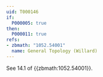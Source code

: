 ```yaml
---
uid: T000146
if:
  P000005: true
then:
  P000011: true
refs:
- zbmath: "1052.54001"
  name: General Topology (Willard)
---
```


See 14.1 of {{zbmath:1052.54001}}.
